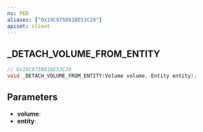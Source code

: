 ```yaml
---
ns: PED
aliases: ["0x19C975B81BE53C28"]
apiset: client
---
```

## _DETACH_VOLUME_FROM_ENTITY

```c
// 0x19C975B81BE53C28
void _DETACH_VOLUME_FROM_ENTITY(Volume volume, Entity entity);
```


## Parameters
* **volume**:
* **entity**: